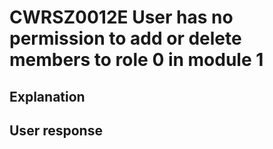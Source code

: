 # CWRSZ0012E User has no permission to add or delete members to role 0 in module 1

## Explanation

## User response